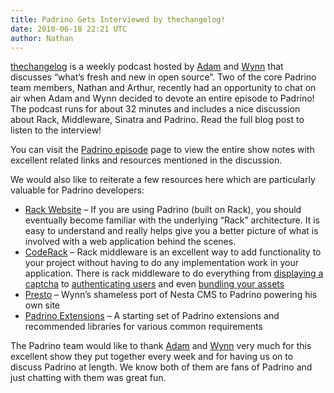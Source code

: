 ```yaml
---
title: Padrino Gets Interviewed by thechangelog!
date: 2010-06-18 22:21 UTC
author: Nathan
---
```


[thechangelog](http://thechangelog.com/) is a weekly podcast hosted by [Adam](http://adamstacoviak.com) and [Wynn](http://wynnnetherland.com) that discusses “what’s fresh and new in open source”. Two of the core Padrino team members, Nathan and Arthur, recently had an opportunity to chat on air when Adam and Wynn decided to devote an entire episode to Padrino! The podcast runs for about 32 minutes and includes a nice discussion about Rack, Middleware, Sinatra and Padrino. Read the full blog post to listen to the interview!


You can visit the [Padrino episode](http://thechangelog.com/post/708173099/episode-0-2-7-padrino-ruby-web-framework) page to view the entire show notes with excellent related links and resources mentioned in the discussion.

We would also like to reiterate a few resources here which are particularly valuable for Padrino developers:

- [Rack Website](http://rack.rubyforge.org) – If you are using Padrino (built on Rack), you should eventually become familiar with the underlying “Rack” architecture. It is easy to understand and really helps give you a better picture of what is involved with a web application behind the scenes.
- [CodeRack](http://coderack.org) – Rack middleware is an excellent way to add functionality to your project without having to do any implementation work in your application. There is rack middleware to do everything from [displaying a captcha](http://github.com/achiu/rack-recaptcha) to [authenticating users](http://github.com/intridea/omniauth) and even [bundling your assets](http://github.com/juliocesar/rack-bundle)
- [Presto](http://github.com/pengwynn/presto) – Wynn’s shameless port of Nesta CMS to Padrino powering his own site
- [Padrino Extensions](http://wiki.github.com/padrino/padrino-framework/extensions) – A starting set of Padrino extensions and recommended libraries for various common requirements

The Padrino team would like to thank [Adam](http://adamstacoviak.com) and [Wynn](http://wynnnetherland.com) very much for this excellent show they put together every week and for having us on to discuss Padrino at length. We know both of them are fans of Padrino and just chatting with them was great fun.

